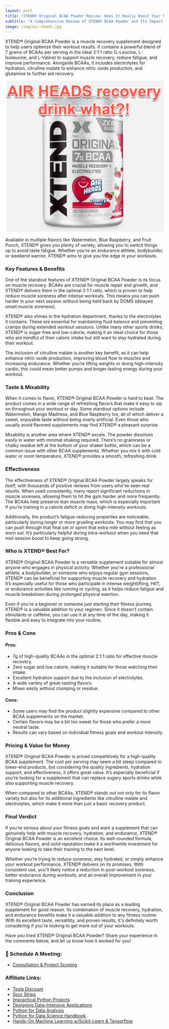 ```yaml
---
layout: post
title: "XTEND® Original BCAA Powder Review: Does It Really Boost Your Performance?"
subtitle: "A Comprehensive Review of XTEND® BCAA Powder and Its Impact on Muscle Recovery, Hydration, and Performance"
image: /img/air-heads.jpg
---
```


XTEND® Original BCAA Powder is a muscle recovery supplement designed to help users optimize their workout results. It contains a powerful blend of 7 grams of BCAAs per serving in the ideal 2:1:1 ratio (L-Leucine, L-Isoleucine, and L-Valine) to support muscle recovery, reduce fatigue, and improve performance. Alongside BCAAs, it includes electrolytes for hydration, citrulline malate to enhance nitric oxide production, and glutamine to further aid recovery.

[![IMAGE_ALT](../img/air-heads.jpg)](https://www.youtube.com/watch?v=LvDYgSWT8F0)

Available in multiple flavors like Watermelon, Blue Raspberry, and Fruit Punch, XTEND® gives you plenty of variety, allowing you to switch things up to avoid taste fatigue. Whether you’re an endurance athlete, bodybuilder, or weekend warrior, XTEND® aims to give you the edge in your workouts.

### **Key Features & Benefits**
One of the standout features of XTEND® Original BCAA Powder is its focus on muscle recovery. BCAAs are crucial for muscle repair and growth, and XTEND® delivers them in the optimal 2:1:1 ratio, which is proven to help reduce muscle soreness after intense workouts. This means you can push harder in your next session without being held back by DOMS (delayed onset muscle soreness).

XTEND® also shines in the hydration department, thanks to the electrolytes it contains. These are essential for maintaining fluid balance and preventing cramps during extended workout sessions. Unlike many other sports drinks, XTEND® is sugar-free and low-calorie, making it an ideal choice for those who are mindful of their caloric intake but still want to stay hydrated during their workout.

The inclusion of citrulline malate is another key benefit, as it can help enhance nitric oxide production, improving blood flow to muscles and increasing endurance. Whether you’re lifting weights or doing high-intensity cardio, this could mean better pumps and longer-lasting energy during your workout.

### **Taste & Mixability**
When it comes to flavor, XTEND® Original BCAA Powder is hard to beat. The product comes in a wide range of refreshing flavors that make it easy to sip on throughout your workout or day. Some standout options include Watermelon, Mango Madness, and Blue Raspberry Ice, all of which deliver a sweet, enjoyable taste without being overly artificial. Even those who usually avoid flavored supplements may find XTEND® a pleasant surprise.

Mixability is another area where XTEND® excels. The powder dissolves easily in water with minimal shaking required. There’s no graininess or chalky residue left at the bottom of your shaker bottle, which can be a common issue with other BCAA supplements. Whether you mix it with cold water or room temperature, XTEND® provides a smooth, refreshing drink.

### **Effectiveness**
The effectiveness of XTEND® Original BCAA Powder largely speaks for itself, with thousands of positive reviews from users who’ve seen real results. When used consistently, many report significant reductions in muscle soreness, allowing them to hit the gym harder and more frequently. The BCAAs help preserve lean muscle mass, which is especially important if you’re training in a calorie deficit or doing high-intensity workouts.

Additionally, the product’s fatigue-reducing properties are noticeable, particularly during longer or more grueling workouts. You may find that you can push through that final set or sprint that extra mile without feeling as worn out. It’s particularly helpful during intra-workout when you need that mid-session boost to keep going strong.

### **Who is XTEND® Best For?**
XTEND® Original BCAA Powder is a versatile supplement suitable for almost anyone who engages in physical activity. Whether you're a professional athlete, a bodybuilder, or someone who enjoys regular gym sessions, XTEND® can be beneficial for supporting muscle recovery and hydration. It’s especially useful for those who participate in intense weightlifting, HIIT, or endurance activities like running or cycling, as it helps reduce fatigue and muscle breakdown during prolonged physical exertion.

Even if you're a beginner or someone just starting their fitness journey, XTEND® is a valuable addition to your regimen. Since it doesn’t contain stimulants or caffeine, you can use it at any time of the day, making it flexible and easy to integrate into your routine.

### **Pros & Cons**
#### **Pros:**
- 7g of high-quality BCAAs in the optimal 2:1:1 ratio for effective muscle recovery.
- Zero sugar and low calorie, making it suitable for those watching their intake.
- Excellent hydration support due to the inclusion of electrolytes.
- A wide variety of great-tasting flavors.
- Mixes easily without clumping or residue.
#### **Cons:**
- Some users may find the product slightly expensive compared to other BCAA supplements on the market.
- Certain flavors may be a bit too sweet for those who prefer a more neutral taste.
- Results can vary based on individual fitness goals and workout intensity.
### **Pricing & Value for Money**
XTEND® Original BCAA Powder is priced competitively for a high-quality BCAA supplement. The cost per serving may seem a bit steep compared to lower-end products, but considering the quality ingredients, hydration support, and effectiveness, it offers great value. It’s especially beneficial if you’re looking for a supplement that can replace sugary sports drinks while also supporting muscle recovery.

When compared to other BCAAs, XTEND® stands out not only for its flavor variety but also for its additional ingredients like citrulline malate and electrolytes, which make it more than just a basic recovery product.

### **Final Verdict**
If you’re serious about your fitness goals and want a supplement that can genuinely help with muscle recovery, hydration, and endurance, XTEND® Original BCAA Powder is an excellent choice. Its well-rounded formula, delicious flavors, and solid reputation make it a worthwhile investment for anyone looking to take their training to the next level.

Whether you’re trying to reduce soreness, stay hydrated, or simply enhance your workout performance, XTEND® delivers on its promises. With consistent use, you'll likely notice a reduction in post-workout soreness, better endurance during workouts, and an overall improvement in your training experience.

### **Conclusion**
XTEND® Original BCAA Powder has earned its place as a leading supplement for good reason. Its combination of muscle recovery, hydration, and endurance benefits make it a valuable addition to any fitness routine. With its excellent taste, versatility, and proven results, it's definitely worth considering if you're looking to get more out of your workouts.

Have you tried XTEND® Original BCAA Powder? Share your experience in the comments below, and let us know how it worked for you!

### 📅 Schedule A Meeting:
- [Consultation & Project Scoping](https://calendly.com/kadad1312/1-on-1?back=1&month=2024-01)
### Affiliate Links:
- [Tesla Discount](https://ts.la/khaled835973)
- [Sour Strips](https://amzn.to/3EDWUM7)
- [Impractical Python Projects](https://amzn.to/3JpCpWH)
- [Designing Data-Intensive Applications](https://amzn.to/3Hgh5Sj)
- [Python for Data Analysis](https://amzn.to/3D0C8pl)
- [Python for Data Science Handbook](https://amzn.to/3XnZ1ez)
- [Hands-On Machine Learning w/Scikit-Learn & Tensorflow](https://amzn.to/3QTWoyt)